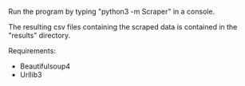 
Run the program by typing "python3 -m Scraper" in a console.

The resulting csv files containing the scraped data is contained in the "results" directory.

Requirements:
 - Beautifulsoup4
 - Urllib3